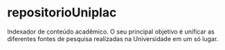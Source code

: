 # repositorioUniplac
Indexador de conteúdo acadêmico. O seu principal objetivo é unificar as diferentes fontes de pesquisa realizadas na Universidade em um só lugar.
